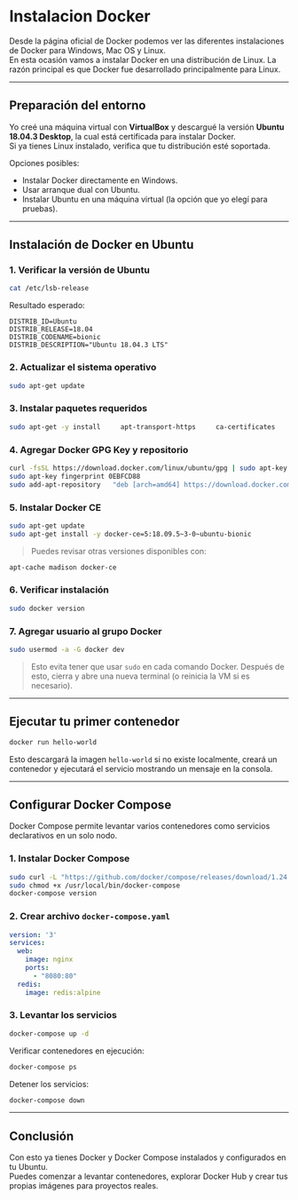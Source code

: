 # Instalacion Docker

Desde la página oficial de Docker podemos ver las diferentes instalaciones de Docker para Windows, Mac OS y Linux.  
En esta ocasión vamos a instalar Docker en una distribución de Linux. La razón principal es que Docker fue desarrollado principalmente para Linux.

---

## Preparación del entorno

Yo creé una máquina virtual con **VirtualBox** y descargué la versión **Ubuntu 18.04.3 Desktop**, la cual está certificada para instalar Docker.  
Si ya tienes Linux instalado, verifica que tu distribución esté soportada.  

Opciones posibles:
- Instalar Docker directamente en Windows.
- Usar arranque dual con Ubuntu.
- Instalar Ubuntu en una máquina virtual (la opción que yo elegí para pruebas).

---

## Instalación de Docker en Ubuntu

### 1. Verificar la versión de Ubuntu

```bash
cat /etc/lsb-release
```

Resultado esperado:

```
DISTRIB_ID=Ubuntu
DISTRIB_RELEASE=18.04
DISTRIB_CODENAME=bionic
DISTRIB_DESCRIPTION="Ubuntu 18.04.3 LTS"
```

### 2. Actualizar el sistema operativo

```bash
sudo apt-get update
```

### 3. Instalar paquetes requeridos

```bash
sudo apt-get -y install     apt-transport-https     ca-certificates     curl     gnupg-agent     software-properties-common
```

### 4. Agregar Docker GPG Key y repositorio

```bash
curl -fsSL https://download.docker.com/linux/ubuntu/gpg | sudo apt-key add -
sudo apt-key fingerprint 0EBFCD88
sudo add-apt-repository   "deb [arch=amd64] https://download.docker.com/linux/ubuntu   $(lsb_release -cs)   stable"
```

### 5. Instalar Docker CE

```bash
sudo apt-get update
sudo apt-get install -y docker-ce=5:18.09.5~3-0~ubuntu-bionic                         docker-ce-cli=5:18.09.5~3-0~ubuntu-bionic                         containerd.io
```

> Puedes revisar otras versiones disponibles con:
>
```bash
apt-cache madison docker-ce
```

### 6. Verificar instalación

```bash
sudo docker version
```

### 7. Agregar usuario al grupo Docker

```bash
sudo usermod -a -G docker dev
```

> Esto evita tener que usar `sudo` en cada comando Docker. Después de esto, cierra y abre una nueva terminal (o reinicia la VM si es necesario).

---

## Ejecutar tu primer contenedor

```bash
docker run hello-world
```

Esto descargará la imagen `hello-world` si no existe localmente, creará un contenedor y ejecutará el servicio mostrando un mensaje en la consola.

---

## Configurar Docker Compose

Docker Compose permite levantar varios contenedores como servicios declarativos en un solo nodo.

### 1. Instalar Docker Compose

```bash
sudo curl -L "https://github.com/docker/compose/releases/download/1.24.0/docker-compose-$(uname -s)-$(uname -m)" -o /usr/local/bin/docker-compose
sudo chmod +x /usr/local/bin/docker-compose
docker-compose version
```

### 2. Crear archivo `docker-compose.yaml`

```yaml
version: '3'
services:
  web:
    image: nginx
    ports:
      - "8080:80"
  redis:
    image: redis:alpine
```

### 3. Levantar los servicios

```bash
docker-compose up -d
```

Verificar contenedores en ejecución:

```bash
docker-compose ps
```

Detener los servicios:

```bash
docker-compose down
```

---

## Conclusión

Con esto ya tienes Docker y Docker Compose instalados y configurados en tu Ubuntu.  
Puedes comenzar a levantar contenedores, explorar Docker Hub y crear tus propias imágenes para proyectos reales.
